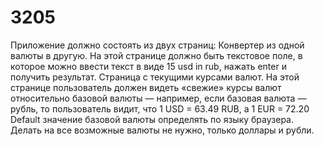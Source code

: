 # 3205
Приложение должно состоять из двух страниц:
Конвертер из одной валюты в другую. На этой странице должно быть текстовое поле, в которое можно ввести текст в виде 15 usd in rub, нажать enter и получить результат.
Страница с текущими курсами валют. На этой странице пользователь должен видеть «свежие» курсы валют относительно базовой валюты — например, если базовая валюта — рубль, то пользователь видит, что 1 USD = 63.49 RUB, а 1 EUR = 72.20
Default значение базовой валюты определять по языку браузера. Делать на все возможные валюты не нужно, только доллары и рубли.

# 
